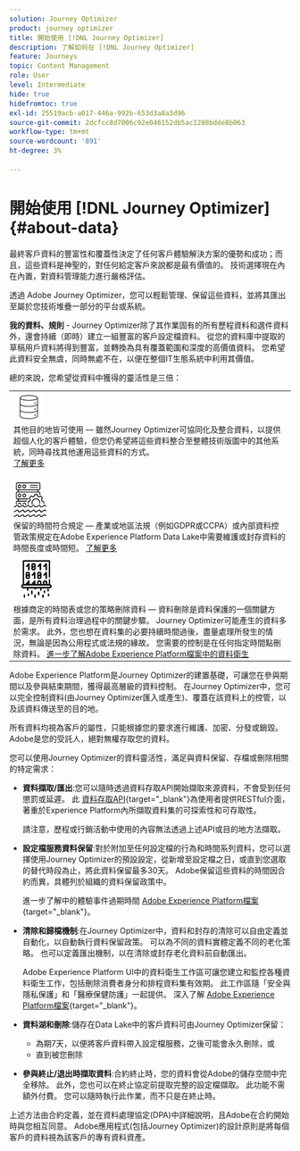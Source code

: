 ```yaml
---
solution: Journey Optimizer
product: journey optimizer
title: 開始使用 [!DNL Journey Optimizer]
description: 了解如何在 [!DNL Journey Optimizer]
feature: Journeys
topic: Content Management
role: User
level: Intermediate
hide: true
hidefromtoc: true
exl-id: 25519acb-a017-446a-992b-653d3a8a3d96
source-git-commit: 2dcfcc8d7006c92e046152db5ac1288bdde8b063
workflow-type: tm+mt
source-wordcount: '891'
ht-degree: 3%

---
```


# 開始使用 [!DNL Journey Optimizer] {#about-data}

最終客戶資料的豐富性和覆蓋性決定了任何客戶體驗解決方案的優勢和成功；而且，這些資料是神聖的，對任何給定客戶來說都是最有價值的。 技術選擇現在內在內置，對資料管理能力進行嚴格評估。

透過 Adobe Journey Optimizer，您可以輕鬆管理、保留這些資料，並將其匯出至屬於您技術堆疊一部分的平台或系統。 

**我的資料、規則** - Journey Optimizer除了其作業固有的所有歷程資料和選件資料外，還會持續（即時）建立一組豐富的客戶設定檔資料。 從您的資料庫中提取的草稿用戶資料將得到豐富，並轉換為具有覆蓋範圍和深度的高價值資料。 您希望此資料安全無虞，同時無處不在，以便在整個IT生態系統中利用其價值。

總的來說，您希望從資料中獲得的靈活性是三倍：


<table style="table-layout:fixed">
<tr style="border: 0;">
  <td>
    <div><img alt="目的地" src="assets/do-not-localize/dest.png" /> 
    <br>其他目的地皆可使用 — 雖然Journey Optimizer可協同化及整合資料，以提供超個人化的客戶體驗，但您仍希望將這些資料整合至整體技術版圖中的其他系統，同時尋找其他運用這些資料的方式。
    <div>
     <a href="../start/ajo-integrations.md">了解更多</a></div>
    </div>
    <br>
  </td>
</tr>
  <td>
    <div><img alt="保留" src="assets/do-not-localize/retention.png" />  
    <br>保留的時間符合規定 — 產業或地區法規（例如GDPR或CCPA）或內部資料控管政策規定在Adobe Experience Platform Data Lake中需要維護或封存資料的時間長度或時間短。 <a href="../privacy/get-started-privacy.md">了解更多</a></div>
  </td>
</tr>
<tr style="border: 0;">
  <td>
    <div><img alt="原則" src="assets/do-not-localize/policy.png" /> 
    <br>根據商定的時間表或您的策略刪除資料 — 資料刪除是資料保護的一個關鍵方面，是所有資料治理過程中的關鍵步驟。 Journey Optimizer可能產生的資料多於需求。 此外，您也想在資料集的必要持續時間過後，盡量處理所發生的情況，無論是因為公用程式或法規的緣故。 您需要的控制是在任何指定時間點刪除資料。 <a href="https://experienceleague.adobe.com/docs/experience-platform/hygiene/ui/overview.html">進一步了解Adobe Experience Platform檔案中的資料衛生</a></div>
  </td>
</tr>
</table>

Adobe Experience Platform是Journey Optimizer的建置基礎，可讓您在參與期間以及參與結束期間，獲得最高層級的資料控制。 在Journey Optimizer中，您可以完全控制資料(由Journey Optimizer匯入或產生)、覆蓋在該資料上的控管，以及該資料傳送至的目的地。

所有資料均視為客戶的屬性，只能根據您的要求進行維護、加密、分發或銷毀。 Adobe是您的受託人，絕對無權存取您的資料。

您可以使用Journey Optimizer的資料靈活性，滿足與資料保留、存檔或刪除相關的特定需求：

* **資料擷取/匯出**:您可以隨時透過資料存取API開始擷取來源資料，不會受到任何懲罰或延遲。 此 [資料存取API](https://experienceleague.adobe.com/docs/experience-platform/data-access/api.html){target=&quot;_blank&quot;}為使用者提供RESTful介面，著重於Experience Platform內所擷取資料集的可探索性和可存取性。 <!--In the future (on roadmap), you can use file-based destinations to export and migrate log data from Adobe Journey Optimizer. -->

   請注意，歷程或行銷活動中使用的內容無法透過上述API或目的地方法擷取。

* **設定檔服務資料保留**:對於附加至任何設定檔的行為和時間系列資料，您可以選擇使用Journey Optimizer的預設設定，從新增至設定檔之日，或直到您選取的替代時段為止，將此資料保留最多30天。 Adobe保留這些資料的時間因合約而異，具體列於組織的資料保留政策中。

   進一步了解中的體驗事件過期時間 [Adobe Experience Platform檔案](https://experienceleague.adobe.com/docs/experience-platform/profile/event-expirations.html){target=&quot;_blank&quot;}。

* **清除和歸檔機制**:在Journey Optimizer中，資料和封存的清除可以自由定義並自動化，以自動執行資料保留政策。 可以為不同的資料實體定義不同的老化策略。 也可以定義匯出機制，以在清除或封存老化資料前自動匯出。

   Adobe Experience Platform UI中的資料衛生工作區可讓您建立和監控各種資料衛生工作，包括刪除消費者身分和排程資料集有效期。 此工作區隨「安全與隱私保護」和「醫療保健防護」一起提供。 深入了解 [Adobe Experience Platform檔案](https://experienceleague.adobe.com/docs/experience-platform/hygiene/ui/overview.html){target=&quot;_blank&quot;}。

* **資料湖和刪除**:儲存在Data Lake中的客戶資料可由Journey Optimizer保留：

   * 為期7天，以便將客戶資料帶入設定檔服務，之後可能會永久刪除，或
   * 直到被您刪除


* **參與終止/退出時擷取資料**:合約終止時，您的資料會從Adobe的儲存空間中完全移除。 此外，您也可以在終止協定前提取完整的設定檔擷取。 此功能不需額外付費。 您可以隨時執行此作業，而不只是在終止時。

上述方法由合約定義，並在資料處理協定(DPA)中詳細說明，且Adobe在合約開始時與您相互同意。 Adobe應用程式(包括Journey Optimizer)的設計原則是將每個客戶的資料視為該客戶的專有資料資產。
